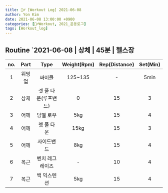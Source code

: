 ```yaml
---
title: 🏋️‍♂️ [Workout Log] 2021-06-08
author: Yon Kim
date: 2021-06-08 13:00:00 +0900
categories: [🏋️‍♂️Workout, 2021_운동로그]
tags: [Workout_log]
---
```


## Routine `2021-06-08 | 상체 | 45분 | 헬스장


| no. | Part |           Type            | Weight(Rpm) | Rep(Distance) | Set(Min) |
| :-: | :--: | :-----------------------: | :---------: | :-----------: | :------: |
|  1  | 워밍업 | 싸이클 |    125~135    |      -       |    5min     |
|  2  | 상체 | 렛 풀 다운(루프밴드) |    0    |      15       |    3     |
|  3  | 어깨 | 덤벨 로우 |    5kg    |      15       |    4     |
|  4  | 어깨 | 렛 풀 다운 |    15kg    |      15       |    3     |
|  5  | 어깨 | 사이드밴드 |    8kg    |      15       |    4     |
|  6  | 복근 | 벤치 레그레이즈 |    -    |      10       |    4     |
|  7  | 복근 | 백 익스텐션 |    5kg    |      15       |    4     |

